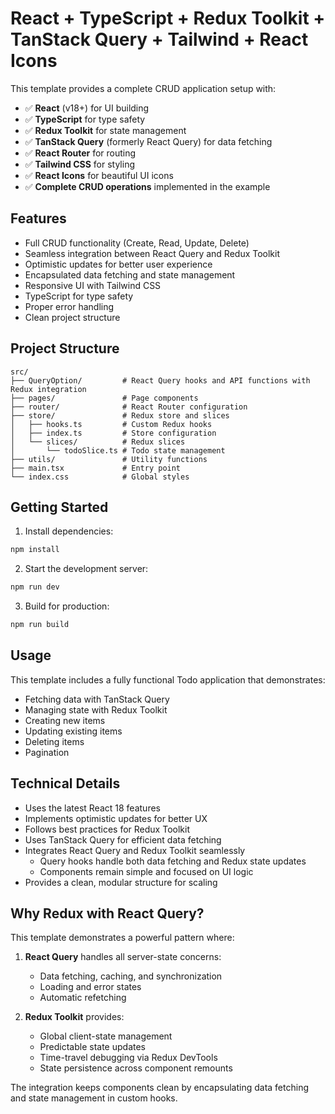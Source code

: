 # React + TypeScript + Redux Toolkit + TanStack Query + Tailwind + React Icons

This template provides a complete CRUD application setup with:

- ✅ **React** (v18+) for UI building
- ✅ **TypeScript** for type safety
- ✅ **Redux Toolkit** for state management
- ✅ **TanStack Query** (formerly React Query) for data fetching
- ✅ **React Router** for routing
- ✅ **Tailwind CSS** for styling
- ✅ **React Icons** for beautiful UI icons
- ✅ **Complete CRUD operations** implemented in the example

## Features

- Full CRUD functionality (Create, Read, Update, Delete)
- Seamless integration between React Query and Redux Toolkit
- Optimistic updates for better user experience
- Encapsulated data fetching and state management
- Responsive UI with Tailwind CSS
- TypeScript for type safety
- Proper error handling
- Clean project structure

## Project Structure

```
src/
├── QueryOption/         # React Query hooks and API functions with Redux integration
├── pages/               # Page components
├── router/              # React Router configuration
├── store/               # Redux store and slices
│   ├── hooks.ts         # Custom Redux hooks
│   ├── index.ts         # Store configuration
│   └── slices/          # Redux slices
│       └── todoSlice.ts # Todo state management
├── utils/               # Utility functions
├── main.tsx             # Entry point
└── index.css            # Global styles
```

## Getting Started

1. Install dependencies:
```bash
npm install
```

2. Start the development server:
```bash
npm run dev
```

3. Build for production:
```bash
npm run build
```

## Usage

This template includes a fully functional Todo application that demonstrates:

- Fetching data with TanStack Query
- Managing state with Redux Toolkit
- Creating new items
- Updating existing items
- Deleting items
- Pagination

## Technical Details

- Uses the latest React 18 features
- Implements optimistic updates for better UX
- Follows best practices for Redux Toolkit
- Uses TanStack Query for efficient data fetching
- Integrates React Query and Redux Toolkit seamlessly
  - Query hooks handle both data fetching and Redux state updates
  - Components remain simple and focused on UI logic
- Provides a clean, modular structure for scaling

## Why Redux with React Query?

This template demonstrates a powerful pattern where:

1. **React Query** handles all server-state concerns:
   - Data fetching, caching, and synchronization
   - Loading and error states
   - Automatic refetching

2. **Redux Toolkit** provides:
   - Global client-state management
   - Predictable state updates
   - Time-travel debugging via Redux DevTools
   - State persistence across component remounts

The integration keeps components clean by encapsulating data fetching and state management in custom hooks.
